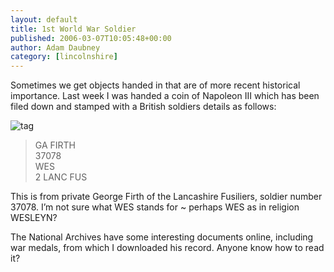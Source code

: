 ```yaml
---
layout: default
title: 1st World War Soldier
published: 2006-03-07T10:05:48+00:00
author: Adam Daubney
category: [lincolnshire]
---
```


Sometimes we get objects handed in that are of more recent historical importance. Last week I was handed a coin of Napoleon III which has been filed down and stamped with a British soldiers details as follows:

![tag](https://finds.org.uk/images/adaubney/LIN3059.jpg)

> GA FIRTH  
37078  
WES  
2 LANC FUS

This is from private George Firth of the Lancashire Fusiliers, soldier number 37078. I’m not sure what WES stands for ~ perhaps WES as in religion WESLEYN?

The National Archives have some interesting documents online, including war medals, from which I downloaded his record.
Anyone know how to read it?
